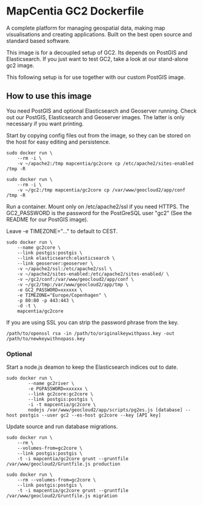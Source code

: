 # MapCentia GC2 Dockerfile

A complete platform for managing geospatial data, making map visualisations and creating applications. Built on the best open source and standard based software.

This image is for a decoupled setup of GC2. Its depends on PostGIS and Elasticsearch. If you just want to test GC2, take a look at our stand-alone gc2 image.

This following setup is for use together with our custom PostGIS image. 

## How to use this image
You need PostGIS and optional Elasticsearch and Geoserver running. Check out our PostGIS, Elasticsearch and Geoserver images. The latter is only necessary if you want printing.

Start by copying config files out from the image, so they can be stored on the host for easy editing and persistence.

    sudo docker run \
        --rm -i \
        -v ~/apache2:/tmp mapcentia/gc2core cp /etc/apache2/sites-enabled /tmp -R
    
    sudo docker run \
        --rm -i \
        -v ~/gc2:/tmp mapcentia/gc2core cp /var/www/geocloud2/app/conf /tmp -R
        
Run a container. Mount only on /etc/apache2/ssl if you need HTTPS. The GC2_PASSWORD is the password for the PostGreSQL user "gc2" (See the README for our PostGIS image).

Leave -e TIMEZONE="..." to default to CEST.

    sudo docker run \
        --name gc2core \
        --link postgis:postgis \
        --link elasticsearch:elasticsearch \
        --link geoserver:geoserver \
        -v ~/apache2/ssl:/etc/apache2/ssl \
        -v ~/apache2/sites-enabled:/etc/apache2/sites-enabled/ \
        -v ~/gc2/conf:/var/www/geocloud2/app/conf \
        -v ~/gc2/tmp:/var/www/geocloud2/app/tmp \
        -e GC2_PASSWORD=xxxxxx \
        -e TIMEZONE="Europe/Copenhagen" \
        -p 80:80 -p 443:443 \
        -d -t \
        mapcentia/gc2core
        
If you are using SSL you can strip the password phrase from the key. 

    /path/to/openssl rsa -in /path/to/originalkeywithpass.key -out /path/to/newkeywithnopass.key
    
### Optional
Start a node.js deamon to keep the Elasticsearch indices out to date.

    sudo docker run \
            --name gc2river \
            -e PGPASSWORD=xxxxxx \
            --link gc2core:gc2core \
            --link postgis:postgis \
            -i -t mapcentia/gc2core \
            nodejs /var/www/geocloud2/app/scripts/pg2es.js [database] --host postgis --user gc2 --es-host gc2core --key [API key]
    
    
Update source and run database migrations.

    sudo docker run \
        --rm \
        --volumes-from=gc2core \
        --link postgis:postgis \
        -t -i mapcentia/gc2core grunt --gruntfile /var/www/geocloud2/Gruntfile.js production
        
    sudo docker run \
        --rm --volumes-from=gc2core \
        --link postgis:postgis \
        -t -i mapcentia/gc2core grunt --gruntfile /var/www/geocloud2/Gruntfile.js migration





